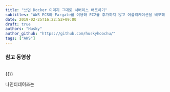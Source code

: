 ```yaml
---
title: "쓰던 Docker 이미지 그대로 서버리스 배포하기"
subtitles: "AWS ECS와 Fargate를 이용해 EC2를 추가하지 않고 어플리케이션을 배포해 봅시다"
date: 2019-02-25T16:22:52+09:00
draft: true
authors: "Husky"
author_github: "https://github.com/huskyhoochu/"
tags: ["AWS"]
---
```


### 참고 동영상
<br />
{{<youtube bEr_98NRlzc>}}
<br />

나인티데이즈는 
